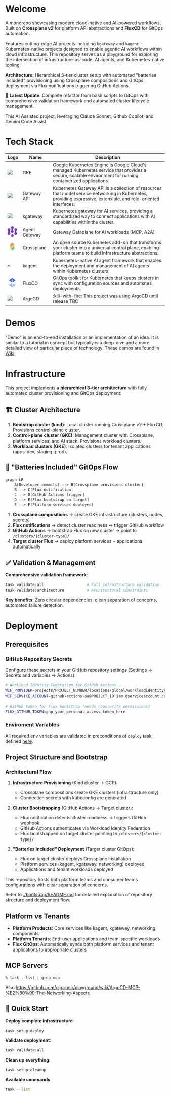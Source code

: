 # Welcome

A monorepo showcasing modern cloud-native and AI-powered workflows. Built on **Crossplane v2** for platform API abstractions and **FluxCD** for GitOps automation.

Features cutting-edge AI projects including `kgateway` and `kagent` - Kubernetes-native projects designed to enable agentic AI workflows within cloud infrastructure. This repository serves as a playground for exploring the intersection of infrastructure-as-code, AI agents, and Kubernetes-native tooling.

**Architecture**: Hierarchical 3-tier cluster setup with automated "batteries included" provisioning using Crossplane compositions and GitOps deployment via Flux notifications triggering GitHub Actions.

🎯 **Latest Update**: Complete refactor from bash scripts to GitOps with comprehensive validation framework and automated cluster lifecycle management.

This AI Assisted project, leveraging Claude Sonnet, Github Copilot, and Gemini Code Assist.

# Tech Stack

| Logo | Name | Description |
|------|------|-------------|
| <img src="https://www.gstatic.com/marketing-cms/assets/images/29/8c/e1f2c0994e87b8d7edf2886f9c02/google-cloud.webp=s96-fcrop64=1,00000000ffffffff-rw" width="30"> | GKE | Google Kubernetes Engine is Google Cloud's managed Kubernetes service that provides a secure, scalable environment for running containerized applications. |
| <img src="https://raw.githubusercontent.com/kubernetes-sigs/gateway-api/dbd2ff92a93e7c8a29bce07cc331e40e6d470efe/site-src/images/logo/logo.svg" width="30"> | Gateway API | Kubernetes Gateway API is a collection of resources that model service networking in Kubernetes, providing expressive, extensible, and role-oriented interfaces. |
| <img src="https://kgateway.dev/feature-api-gateway.svg" width="30"> | kgateway | Kubernetes gateway for AI services, providing a standardized way to connect applications with AI capabilities within the cluster. |
| <img src="https://raw.githubusercontent.com/agentgateway/agentgateway/refs/heads/main/ui/public/favicon.svg" width="30"> | Agent Gateway| Gateway Dataplane for AI workloads (MCP, A2A) |
| <img src="https://raw.githubusercontent.com/cncf/artwork/refs/heads/main/projects/crossplane/icon/color/crossplane-icon-color.svg" width="30"> | Crossplane | An open source Kubernetes add-on that transforms your cluster into a universal control plane, enabling platform teams to build infrastructure abstractions. |
| <img src="https://raw.githubusercontent.com/kagent-dev/kagent/33a48ede61be68c84f6adcfddde09db41aeb1ea7/img/icon-dark.svg" width="30"> | kagent | Kubernetes-native AI agent framework that enables the deployment and management of AI agents within Kubernetes clusters. |
| <img src="https://raw.githubusercontent.com/cncf/artwork/88fa3f88ea2e4bf3e4941be8dc797b6d860c9ade/projects/flux/icon/color/flux-icon-color.svg" width="30"> | FluxCD | GitOps toolkit for Kubernetes that keeps clusters in sync with configuration sources and automates deployments. |
| <img src="https://argo-cd.readthedocs.io/en/stable/assets/logo.png" width="10"> | ~~ArgoCD~~ | :kill-with-fire: This project was using ArgoCD until release TBC |

# Demos

"Demo" is an end-to-end installation or an implementation of an idea. It is similar to a tutorial in concept but typically is a deep-dive and a more detailed view of particular piece of technology.
These demos are found in [Wiki](https://github.com/olga-mir/playground/wiki)

# Infrastructure

This project implements a **hierarchical 3-tier architecture** with fully automated cluster provisioning and GitOps deployment:

## 🏗️ Cluster Architecture

1. **Bootstrap cluster (kind)**: Local cluster running Crossplane v2 + FluxCD. Provisions control-plane cluster.
2. **Control-plane cluster (GKE)**: Management cluster with Crossplane, platform services, and AI stack. Provisions workload clusters.
3. **Workload clusters (GKE)**: Isolated clusters for tenant applications (apps-dev, staging, prod).

## 🔄 "Batteries Included" GitOps Flow

```mermaid
graph LR
    A[Developer commits] --> B[Crossplane provisions cluster]
    B --> C[Flux notification]
    C --> D[GitHub Actions trigger]
    D --> E[Flux bootstrap on target]
    E --> F[Platform services deployed]
```

1. **Crossplane compositions** → create GKE infrastructure (clusters, nodes, secrets)
2. **Flux notifications** → detect cluster readiness → trigger GitHub workflow
3. **GitHub Actions** → bootstrap Flux on new cluster → point to `/clusters/{cluster-type}/`
4. **Target cluster Flux** → deploy platform services + applications automatically

## ✅ Validation & Management

**Comprehensive validation framework**:
```bash
task validate:all                   # Full infrastructure validation
task validate:architecture          # Architectural constraints
```

**Key benefits**: Zero circular dependencies, clean separation of concerns, automated failure detection.

# Deployment

## Prerequisites

### GitHub Repository Secrets

Configure these secrets in your GitHub repository settings (Settings → Secrets and variables → Actions):

```bash
# Workload Identity Federation for GitHub Actions
WIF_PROVIDER=projects/PROJECT_NUMBER/locations/global/workloadIdentityPools/github-pool/providers/github-provider
WIF_SERVICE_ACCOUNT=github-actions-sa@PROJECT_ID.iam.gserviceaccount.com

# GitHub token for Flux bootstrap (needs repo:write permissions)
FLUX_GITHUB_TOKEN=ghp_your_personal_access_token_here
```

### Enviroment Variables

All required env variables are validated in preconditions of `deploy` task, defined [here](./tasks/setup.yaml).

## Project Structure and Bootstrap

### Architectural Flow

1. **Infrastructure Provisioning** (Kind cluster → GCP):
   - Crossplane compositions create GKE clusters (infrastructure only)
   - Connection secrets with kubeconfig are generated

2. **Cluster Bootstrapping** (GitHub Actions → Target cluster):
   - Flux notification detects cluster readiness → triggers GitHub webhook
   - GitHub Actions authenticates via Workload Identity Federation
   - Flux bootstrapped on target cluster pointing to `/clusters/{cluster-type}/`

3. **"Batteries Included" Deployment** (Target cluster GitOps):
   - Flux on target cluster deploys Crossplane installation
   - Platform services (kagent, kgateway, networking) deployed
   - Applications and tenant workloads deployed

This repository hosts both platform teams and consumer teams configurations with clear separation of concerns.

Refer to [./bootstrap/README.md](./bootstrap/README.md) for detailed explanation of repository structure and deployment flow.

## Platform vs Tenants

- **Platform Products**: Core services like kagent, kgateway, networking components
- **Platform Tenants**: End-user applications and team-specific workloads
- **Flux GitOps**: Automatically syncs both platform services and tenant applications to appropriate clusters

## MCP Servers

```
% task --list | grep mcp
```

Also https://github.com/olga-mir/playground/wiki/ArgoCD-MCP-%E2%80%90-The-Networking-Aspects


## 🚀 Quick Start

**Deploy complete infrastructure**:
```bash
task setup:deploy
```

**Validate deployment**:
```bash
task validate:all
```

**Clean up everything**:
```bash
task setup:cleanup
```

**Available commands**:
```bash
task --list
```
